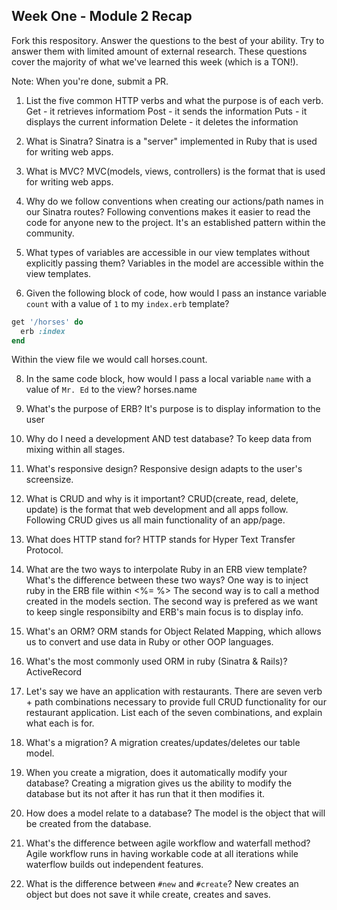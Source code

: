 ## Week One - Module 2 Recap

Fork this respository. Answer the questions to the best of your ability. Try to answer them with limited amount of external research. These questions cover the majority of what we've learned this week (which is a TON!). 

Note: When you're done, submit a PR. 

1. List the five common HTTP verbs and what the purpose is of each verb.
  Get - it retrieves informatiom
  Post - it sends the information
  Puts - it displays the current information
  Delete - it deletes the information

2. What is Sinatra?
  Sinatra is a "server" implemented in Ruby that is used for writing web apps.

4. What is MVC?
    MVC(models, views, controllers) is the format that is used for writing web apps.

5. Why do we follow conventions when creating our actions/path names in our Sinatra routes?
    Following conventions makes it easier to read the code for anyone new to the project.
    It's an established pattern within the community.

6. What types of variables are accessible in our view templates without explicitly passing them?
    Variables in the model are accessible within the view templates.

7. Given the following block of code, how would I pass an instance variable `count` with a value of `1` to my `index.erb` template?
  
  ```ruby
  get '/horses' do
    erb :index
  end
  ```
Within the view file we would call horses.count.

8. In the same code block, how would I pass a local variable `name` with a value of `Mr. Ed` to the view?
    horses.name

9. What's the purpose of ERB?
It's purpose is to display information to the user

10. Why do I need a development AND test database?
To keep data from mixing within all stages.

11. What's responsive design?
Responsive design adapts to the user's screensize.

12. What is CRUD and why is it important?
CRUD(create, read, delete, update) is the format that web development and all apps follow. Following CRUD gives us all main functionality of an app/page.

13. What does HTTP stand for? 
HTTP stands for Hyper Text Transfer Protocol.

14. What are the two ways to interpolate Ruby in an ERB view template? What's the difference between these two ways?
One way is to inject ruby in the ERB file within <%= %>
The second way is to call a method created in the models section.
The second way is prefered as we want to keep single responsibilty and ERB's main focus is to display info.

15. What's an ORM?
ORM stands for Object Related Mapping, which allows us to convert and use data in Ruby or other OOP languages.

16. What's the most commonly used ORM in ruby (Sinatra & Rails)?
ActiveRecord

17. Let's say we have an application with restaurants. There are seven verb + path combinations necessary to provide full CRUD functionality for our restaurant application. List each of the seven combinations, and explain what each is for.


18. What's a migration? 
A migration creates/updates/deletes our table model.

19. When you create a migration, does it automatically modify your database?
Creating a migration gives us the ability to modify the database but its not after it has run that it then modifies it.

20. How does a model relate to a database?
The model is the object that will be created from the database.

21. What's the difference between agile workflow and waterfall method?
Agile workflow runs in having workable code at all iterations while waterflow builds out independent features.

22. What is the difference between `#new` and `#create`?
New creates an object but does not save it while create, creates and saves.
